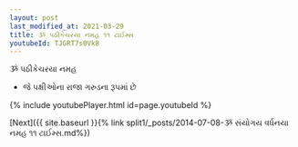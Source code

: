 ```yaml
---
layout: post
last_modified_at: 2021-03-29
title: ૐ પઠીકેચરયા નમહ ૧૧ ટાઈમ્સ
youtubeId: TJGRT7s0Vk8
---
```

 
 
 ૐ પઠીકેચરયા નમહ  
 
 -  જે પક્ષીઓના રાજા ગરુડના રૂપમાં છે 
 
  
 
  
 
 
 
 
 
 


{% include youtubePlayer.html id=page.youtubeId %}
 
[Next]({{ site.baseurl }}{% link  split1/_posts/2014-07-08-ૐ સંયોગય વર્ધનયા નમહ ૧૧ ટાઈમ્સ.md%})
 
